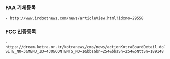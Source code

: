 
### FAA 기체등록
```
- http://www.irobotnews.com/news/articleView.html?idxno=29558

```


### FCC 인증등록

```
- https://dream.kotra.or.kr/kotranews/cms/news/actionKotraBoardDetail.do?SITE_NO=3&MENU_ID=430&CONTENTS_NO=1&bbsGbn=254&bbsSn=254&pNttSn=189148

```
